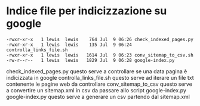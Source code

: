 # Indice file per indicizzazione su google

```
-rwxr-xr-x   1 lewis  lewis    764 Jul  9 06:26 check_indexed_pages.py
-rwxr-xr-x   1 lewis  lewis    135 Jul  9 06:24 controlla_links_file.sh
-rwxr-xr-x   1 lewis  lewis   1614 Jul  9 06:23 conv_sitemap_to_csv.sh
-rw-r--r--   1 lewis  lewis   1829 Jul  9 06:28 google-index.py
```

check_indexed_pages.py     questo serve a controllare se una data pagina è indicizzata in google
controlla_links_file.sh    questo serve ad iterare un file txt contenente le pagine web da controllare
conv_sitemap_to_csv        questo serve a convertire un sitemap.xml in csv da passare allo script google-index.py
google-index.py            questo serve a generare un csv partendo dal sitemap.xml
